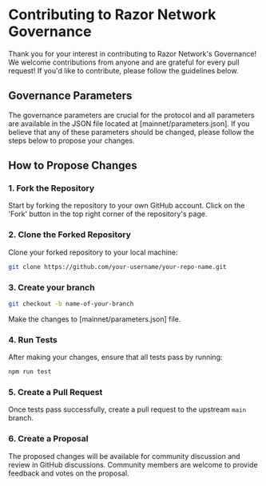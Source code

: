 # Contributing to Razor Network Governance

Thank you for your interest in contributing to Razor Network's Governance! We welcome contributions from anyone and are grateful for every pull request! If you'd like to contribute, please follow the guidelines below.

## Governance Parameters

The governance parameters are crucial for the protocol and all parameters are available in the JSON file located at [mainnet/parameters.json]. If you believe that any of these parameters should be changed, please follow the steps below to propose your changes.

## How to Propose Changes

### 1. Fork the Repository

Start by forking the repository to your own GitHub account. Click on the 'Fork' button in the top right corner of the repository's page.

### 2. Clone the Forked Repository

Clone your forked repository to your local machine:

```sh
git clone https://github.com/your-username/your-repo-name.git
```

### 3. Create your branch

```sh
git checkout -b name-of-your-branch
```

Make the changes to [mainnet/parameters.json] file. 

### 4. Run Tests

After making your changes, ensure that all tests pass by running:

```sh
npm run test
```

### 5. Create a Pull Request 

Once tests pass successfully, create a pull request to the upstream `main` branch. 

### 6. Create a Proposal 

The proposed changes will be available for community discussion and review in GitHub discussions. Community members are welcome to provide feedback and votes on the proposal. 
